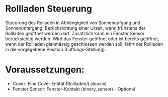 # Rollladen Steuerung
Stueurung des Rolladen in Abhängigkeit von Sonnenaufgang und Sonnenuntergang.
Berücksichtung einer Urzeit, wann frühstens der Rollladen geöffnet werden darf.
Zusätzlich kann ein Fenster Sensor berücksichtig werden.
Wird das Fenster geöffnet oder ist bereits geöffnet, wenn der Rollladen planmässig
geschlossen werden soll, fährt der Rollladen in die vorgegebene Position (Lüftungs-Stellung).
  # Voraussetzungen:
  - Cover: Eine Cover Entität (Rollladen/Lalousie)
  - Fenster Sensor: Fenster-Kontakt (binary_sensor) - Optional
